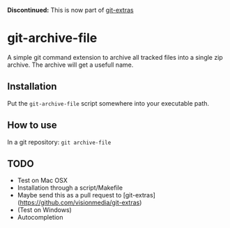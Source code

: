 **Discontinued:** This is now part of [git-extras](https://github.com/tj/git-extras/blob/master/Commands.md#git-archive-file)

# git-archive-file

A simple git command extension to archive all tracked files into a
single zip archive. The archive will get a usefull name.

## Installation

Put the `git-archive-file` script somewhere into your executable path.

## How to use

In a git repository: `git archive-file`

## TODO

* Test on Mac OSX
* Installation through a script/Makefile
* Maybe send this as a pull request to [git-extras]
(https://github.com/visionmedia/git-extras)
* (Test on Windows)
* Autocompletion
